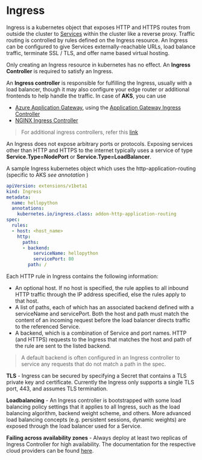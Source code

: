 # Ingress

Ingress is a kubernetes object that exposes HTTP and HTTPS routes from outside the cluster to [Services](/concepts/service-readme.md) within the cluster like a reverse proxy. Traffic routing is controlled by rules defined on the Ingress resource. An Ingress can be configured to give Services externally-reachable URLs, load balance traffic, terminate SSL / TLS, and offer name based virtual hosting.

Only creating an Ingress resource in kubernetes has no effect. An **Ingress Controller** is required to satisfy an Ingress.

An **Ingress controller** is responsible for fulfilling the Ingress, usually with a load balancer, though it may also configure your edge router or additional frontends to help handle the traffic. In case of **AKS**, you can use
* [Azure Application Gateway](https://docs.microsoft.com/en-us/azure/application-gateway/overview), using the [Application Gateway Ingress Controller](https://azure.github.io/application-gateway-kubernetes-ingress/)
* [NGINX Ingress Controller](https://docs.microsoft.com/en-us/azure/aks/ingress-tls)

> For additional ingress controllers, refer this [link](https://kubernetes.io/docs/concepts/services-networking/ingress-controllers/#additional-controllers)

An Ingress does not expose arbitrary ports or protocols. Exposing services other than HTTP and HTTPS to the internet typically uses a service of type **Service.Type=NodePort** or **Service.Type=LoadBalancer**.

A sample Ingress kubernetes object which uses the http-application-routing (specific to AKS *see annotation* )
```yaml
apiVersion: extensions/v1beta1
kind: Ingress
metadata:
  name: hellopython
  annotations:
    kubernetes.io/ingress.class: addon-http-application-routing
spec:
  rules:
  - host: <host_name>
    http:
      paths:
      - backend:
          serviceName: hellopython
          servicePort: 80
        path: /
```

Each HTTP rule in Ingress contains the following information:
* An optional host. If no host is specified, the rule applies to all inbound HTTP traffic through the IP address specified, else the rules apply to that host.
* A list of paths, each of which has an associated backend defined with a serviceName and servicePort. Both the host and path must match the content of an incoming request before the load balancer directs traffic to the referenced Service.
* A backend, which is a combination of Service and port names. HTTP (and HTTPS) requests to the Ingress that matches the host and path of the rule are sent to the listed backend.
> A default backend is often configured in an Ingress controller to service any requests that do not match a path in the spec.

**TLS** - Ingress can be secured by specifying a Secret that contains a TLS private key and certificate. Currently the Ingress only supports a single TLS port, 443, and assumes TLS termination.

**Loadbalancing** - An Ingress controller is bootstrapped with some load balancing policy settings that it applies to all Ingress, such as the load balancing algorithm, backend weight scheme, and others. More advanced load balancing concepts (e.g. persistent sessions, dynamic weights) are exposed through the load balancer used for a Service.

**Failing across availability zones** - Always deploy at least two replicas of Ingress Controller for high availability. The documentation for the respective cloud providers can be found [here](https://kubernetes.io/docs/concepts/services-networking/ingress-controllers/#additional-controllers).

